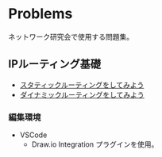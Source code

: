 # Problems

ネットワーク研究会で使用する問題集。

## IPルーティング基礎

* [スタティックルーティングをしてみよう](basic_routing01/README.md)
* [ダイナミックルーティングをしてみよう](basic_routing02/README.md)

### 編集環境

- VSCode
  - Draw.io Integration プラグインを使用。
